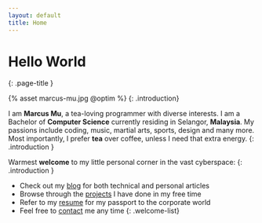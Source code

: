 ```yaml
---
layout: default
title: Home
---
```


# Hello World
{: .page-title }

{% asset marcus-mu.jpg @optim %}
{: .introduction}

I am **Marcus Mu**, a tea-loving programmer with diverse interests. I am a Bachelor of **Computer Science** currently residing in Selangor, **Malaysia**. My passions include coding, music, martial arts, sports, design and many more. Most importantly, I prefer **tea** over coffee, unless I need that extra energy.
{: .introduction }

Warmest **welcome** to my little personal corner in the vast cyberspace:
{: .introduction }

- Check out my [blog](/blog) for both technical and personal articles
- Browse through the [projects](/projects) I have done in my free time
- Refer to my [resume](/resume) for my passport to the corporate world
- Feel free to [contact](/contact) me any time
{: .welcome-list}
